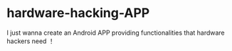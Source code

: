 # hardware-hacking-APP
I just wanna create an Android APP  providing functionalities that hardware hackers need ！
